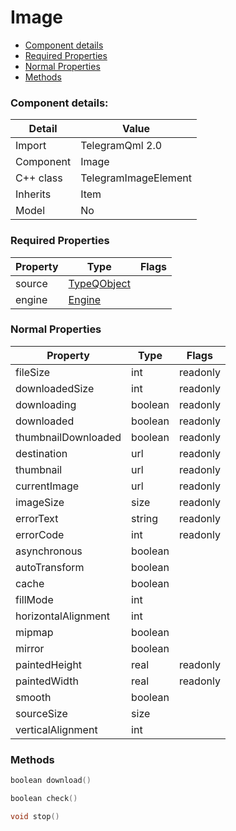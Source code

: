 # Image

 * [Component details](#component-details)
 * [Required Properties](#required-properties)
 * [Normal Properties](#normal-properties)
 * [Methods](#methods)


### Component details:

|Detail|Value|
|------|-----|
|Import|TelegramQml 2.0|
|Component|Image|
|C++ class|TelegramImageElement|
|Inherits|Item|
|Model|No|


### Required Properties

|Property|Type|Flags|
|--------|----|-----|
|source|[TypeQObject](typeqobject.md)||
|engine|[Engine](engine.md)||


### Normal Properties

|Property|Type|Flags|
|--------|----|-----|
|fileSize|int|readonly|
|downloadedSize|int|readonly|
|downloading|boolean|readonly|
|downloaded|boolean|readonly|
|thumbnailDownloaded|boolean|readonly|
|destination|url|readonly|
|thumbnail|url|readonly|
|currentImage|url|readonly|
|imageSize|size|readonly|
|errorText|string|readonly|
|errorCode|int|readonly|
|asynchronous|boolean||
|autoTransform|boolean||
|cache|boolean||
|fillMode|int||
|horizontalAlignment|int||
|mipmap|boolean||
|mirror|boolean||
|paintedHeight|real|readonly|
|paintedWidth|real|readonly|
|smooth|boolean||
|sourceSize|size||
|verticalAlignment|int||



### Methods

```c++
boolean download()
```

```c++
boolean check()
```

```c++
void stop()
```




